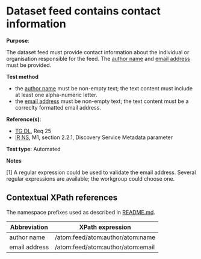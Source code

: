 # Dataset feed contains contact information

**Purpose**:

The dataset feed must provide contact information about the individual or organisation responsible for the feed. The [author name](#authorname) and [email address](#emailaddress) must be provided.

 **Test method**

* the [author name](#authorname) must be non-empty text; the text content must include at least one alpha-numeric letter.
* the [email address](#emailaddress) must be non-empty text; the text content must be a correclty formatted email address.

**Reference(s)**:

* [TG DL](README.md#ref_TG_DL), Req 25
* [IR NS](README.md#ref_IR_NS), M1, section 2.2.1, Discovery Service Metadata parameter

**Test type**: Automated

**Notes**

[1] A regular expression could be used to validate the email address. Several regular expressions are available; the workgroup could choose one.

## Contextual XPath references

The namespace prefixes used as described in [README.md](README.md#namespaces).

Abbreviation                                               |  XPath expression
---------------------------------------------------------- | -------------------------------------------------------------------------
author name <a name="authorname"></a>| /atom:feed/atom:author/atom:name
email address <a name="emailaddress"></a> | /atom:feed/atom:author/atom:email
